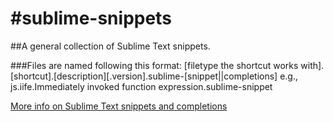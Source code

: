 #sublime-snippets
================

##A general collection of Sublime Text snippets.

###Files are named following this format:
[filetype the shortcut works with].[shortcut].[description][.version].sublime-[snippet||completions]
e.g., js.iife.Immediately invoked function expression.sublime-snippet

[More info on Sublime Text snippets and completions](http://docs.sublimetext.info/en/latest/extensibility/snippets.html)